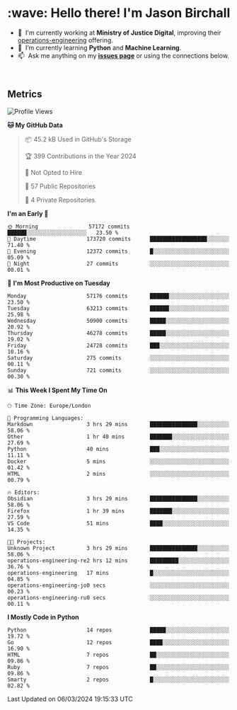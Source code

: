 <h1 align="left" id="jason-title">:wave: Hello there! I'm Jason Birchall</h1>

- :office: &nbsp;I'm currently working at **Ministry of Justice Digital**, improving their [operations-engineering](https://github.com/ministryofjustice/operations-engineering) offering.
- :seedling: &nbsp;I’m currently learning **Python** and **Machine Learning**.
- :mailbox: &nbsp;Ask me anything on my **[issues page]** or using the connections below.


<br>


<h2>Metrics</h2>

<!--START_SECTION:waka-->
![Profile Views](http://img.shields.io/badge/Profile%20Views-0-blue)

**🐱 My GitHub Data** 

> 📦 45.2 kB Used in GitHub's Storage 
 > 
> 🏆 399 Contributions in the Year 2024
 > 
> 🚫 Not Opted to Hire
 > 
> 📜 57 Public Repositories 
 > 
> 🔑 4 Private Repositories 
 > 
**I'm an Early 🐤** 

```text
🌞 Morning                57172 commits       ██████░░░░░░░░░░░░░░░░░░░   23.50 % 
🌆 Daytime                173720 commits      ██████████████████░░░░░░░   71.40 % 
🌃 Evening                12372 commits       █░░░░░░░░░░░░░░░░░░░░░░░░   05.09 % 
🌙 Night                  27 commits          ░░░░░░░░░░░░░░░░░░░░░░░░░   00.01 % 
```
📅 **I'm Most Productive on Tuesday** 

```text
Monday                   57176 commits       ██████░░░░░░░░░░░░░░░░░░░   23.50 % 
Tuesday                  63213 commits       ██████░░░░░░░░░░░░░░░░░░░   25.98 % 
Wednesday                50900 commits       █████░░░░░░░░░░░░░░░░░░░░   20.92 % 
Thursday                 46278 commits       █████░░░░░░░░░░░░░░░░░░░░   19.02 % 
Friday                   24728 commits       ███░░░░░░░░░░░░░░░░░░░░░░   10.16 % 
Saturday                 275 commits         ░░░░░░░░░░░░░░░░░░░░░░░░░   00.11 % 
Sunday                   721 commits         ░░░░░░░░░░░░░░░░░░░░░░░░░   00.30 % 
```


📊 **This Week I Spent My Time On** 

```text
🕑︎ Time Zone: Europe/London

💬 Programming Languages: 
Markdown                 3 hrs 29 mins       ███████████████░░░░░░░░░░   58.06 % 
Other                    1 hr 40 mins        ███████░░░░░░░░░░░░░░░░░░   27.69 % 
Python                   40 mins             ███░░░░░░░░░░░░░░░░░░░░░░   11.11 % 
Docker                   5 mins              ░░░░░░░░░░░░░░░░░░░░░░░░░   01.42 % 
HTML                     2 mins              ░░░░░░░░░░░░░░░░░░░░░░░░░   00.79 % 

🔥 Editors: 
Obsidian                 3 hrs 29 mins       ███████████████░░░░░░░░░░   58.06 % 
Firefox                  1 hr 39 mins        ███████░░░░░░░░░░░░░░░░░░   27.59 % 
VS Code                  51 mins             ████░░░░░░░░░░░░░░░░░░░░░   14.35 % 

🐱‍💻 Projects: 
Unknown Project          3 hrs 29 mins       ███████████████░░░░░░░░░░   58.06 % 
operations-engineering-re2 hrs 12 mins       █████████░░░░░░░░░░░░░░░░   36.76 % 
operations-engineering   17 mins             █░░░░░░░░░░░░░░░░░░░░░░░░   04.85 % 
operations-engineering-jo0 secs              ░░░░░░░░░░░░░░░░░░░░░░░░░   00.23 % 
operations-engineering-ru0 secs              ░░░░░░░░░░░░░░░░░░░░░░░░░   00.11 % 
```

**I Mostly Code in Python** 

```text
Python                   14 repos            █████░░░░░░░░░░░░░░░░░░░░   19.72 % 
Go                       12 repos            ████░░░░░░░░░░░░░░░░░░░░░   16.90 % 
HTML                     7 repos             ██░░░░░░░░░░░░░░░░░░░░░░░   09.86 % 
Ruby                     7 repos             ██░░░░░░░░░░░░░░░░░░░░░░░   09.86 % 
Smarty                   2 repos             █░░░░░░░░░░░░░░░░░░░░░░░░   02.82 % 
```




 Last Updated on 06/03/2024 19:15:33 UTC
<!--END_SECTION:waka-->

<!-- links -->

[issues page]: https://github.com/jasonBirchall/jasonBirchall/issues "jasonBirchall/issues"
